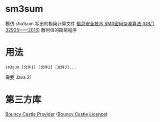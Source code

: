 # sm3sum
模仿 sha1sum 写出的极简计算文件 [信息安全技术 SM3密码杂凑算法 (GB/T 32905——2016)](https://openstd.samr.gov.cn/bzgk/gb/newGbInfo?hcno=45B1A67F20F3BF339211C391E9278F5E) 散列值的简易程序

# 用法
```shell
sm3sum [文件1] [文件2] [文件3]...
```

需要 Java 21

# 第三方库
[Bouncy Castle Provider](https://www.bouncycastle.org/download/bouncy-castle-java/) ([Bouncy Castle Licence](https://www.bouncycastle.org/licence.html))